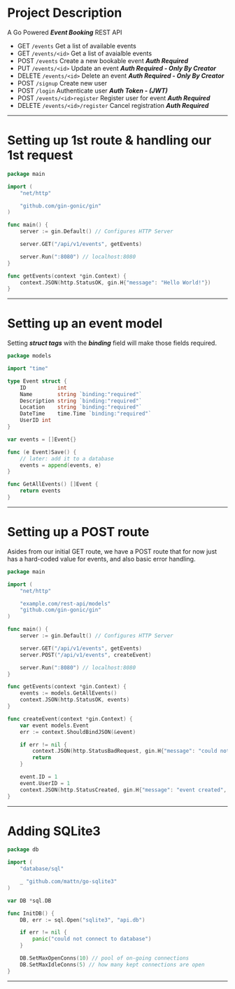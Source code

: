 # Project Description

A Go Powered **_Event Booking_** REST API

- GET `/events` Get a list of available events
- GET `/events/<id>` Get a list of avaialble events
- POST `/events` Create a new bookable event **_Auth Required_**
- PUT `/events/<id>` Update an event **_Auth Required - Only By Creator_**
- DELETE `/events/<id>` Delete an event **_Auth Required - Only By Creator_**
- POST `/signup` Create new user
- POST `/login` Authenticate user **_Auth Token - (JWT)_**
- POST `/events/<id>register` Register user for event **_Auth Required_**
- DELETE `/events/<id>/register` Cancel registration **_Auth Required_**

---

# Setting up 1st route & handling our 1st request

```go
package main

import (
	"net/http"

	"github.com/gin-gonic/gin"
)

func main() {
	server := gin.Default() // Configures HTTP Server

	server.GET("/api/v1/events", getEvents)

	server.Run(":8080") // localhost:8080
}

func getEvents(context *gin.Context) {
	context.JSON(http.StatusOK, gin.H{"message": "Hello World!"})
}
```

---

# Setting up an event model

Setting **_struct tags_** with the **_binding_** field will make those fields required.

```go
package models

import "time"

type Event struct {
	ID          int
	Name        string `binding:"required"`
	Description string `binding:"required"`
	Location    string `binding:"required"`
	DateTime    time.Time `binding:"required"`
	UserID int
}

var events = []Event{}

func (e Event)Save() {
	// later: add it to a database
	events = append(events, e)
}

func GetAllEvents() []Event {
	return events
}
```

---

# Setting up a POST route

Asides from our initial GET route, we have a POST route that for now just has a hard-coded value for events, and also basic error handling.

```go
package main

import (
	"net/http"

	"example.com/rest-api/models"
	"github.com/gin-gonic/gin"
)

func main() {
	server := gin.Default() // Configures HTTP Server

	server.GET("/api/v1/events", getEvents)
	server.POST("/api/v1/events", createEvent)

	server.Run(":8080") // localhost:8080
}

func getEvents(context *gin.Context) {
	events := models.GetAllEvents()
	context.JSON(http.StatusOK, events)
}

func createEvent(context *gin.Context) {
	var event models.Event
	err := context.ShouldBindJSON(&event)

	if err != nil {
		context.JSON(http.StatusBadRequest, gin.H{"message": "could not parse request data"})
		return
	}

	event.ID = 1
	event.UserID = 1
	context.JSON(http.StatusCreated, gin.H{"message": "event created", "event": event})
}
```

---

# Adding SQLite3

```go
package db

import (
	"database/sql"

	_ "github.com/mattn/go-sqlite3"
)

var DB *sql.DB

func InitDB() {
	DB, err := sql.Open("sqlite3", "api.db")

	if err != nil {
		panic("could not connect to database")
	}

	DB.SetMaxOpenConns(10) // pool of on-going connections
	DB.SetMaxIdleConns(5) // how many kept connections are open
}
```

---
